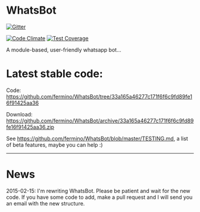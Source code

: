 WhatsBot
========

[![Gitter](https://badges.gitter.im/Join%20Chat.svg)](https://gitter.im/fermino/WhatsBot)

[![Code Climate](https://codeclimate.com/github/fermino/WhatsBot/badges/gpa.svg)](https://codeclimate.com/github/fermino/WhatsBot) [![Test Coverage](https://codeclimate.com/github/fermino/WhatsBot/badges/coverage.svg)](https://codeclimate.com/github/fermino/WhatsBot)

A module-based, user-friendly whatsapp bot...

Latest stable code: 
===================

Code: <https://github.com/fermino/WhatsBot/tree/33a165a46277c171f6f6c9fd89fe16f91425aa36>

Download: <https://github.com/fermino/WhatsBot/archive/33a165a46277c171f6f6c9fd89fe16f91425aa36.zip>

See <https://github.com/fermino/WhatsBot/blob/master/TESTING.md>, a list of beta features, maybe you can help :)

***

News
====

2015-02-15: I'm rewriting WhatsBot. Please be patient and wait for the new code. If you have some code to add, make a pull request and I will send you an email with the new structure. 
